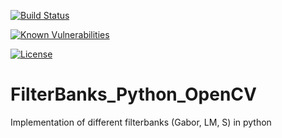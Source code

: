 [![Build Status](https://travis-ci.org/smehdia/FilterBanks_Python_OpenCV.svg?branch=master)](https://travis-ci.org/smehdia/FilterBanks_Python_OpenCV)
    
[![Known Vulnerabilities](https://snyk.io//test/github/smehdia/FilterBanks_Python_OpenCV/badge.svg?targetFile=requirements.txt)](https://snyk.io//test/github/smehdia/FilterBanks_Python_OpenCV?targetFile=requirements.txt)

[![License](https://img.shields.io/badge/License-BSD%203--Clause-blue.svg)](https://opensource.org/licenses/BSD-3-Clause)
  
# FilterBanks_Python_OpenCV
Implementation of different filterbanks (Gabor, LM, S) in python 
